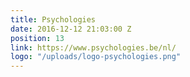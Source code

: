 ```yaml
---
title: Psychologies
date: 2016-12-12 21:03:00 Z
position: 13
link: https://www.psychologies.be/nl/
logo: "/uploads/logo-psychologies.png"
---
```


